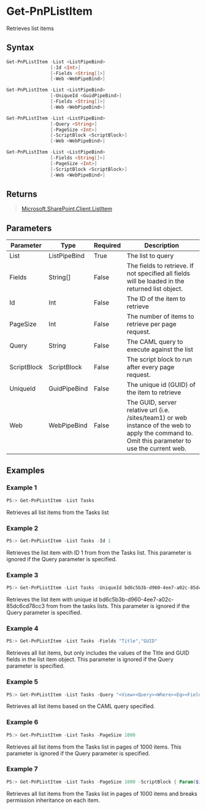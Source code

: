 # Get-PnPListItem
Retrieves list items
## Syntax
```powershell
Get-PnPListItem -List <ListPipeBind>
                [-Id <Int>]
                [-Fields <String[]>]
                [-Web <WebPipeBind>]
```


```powershell
Get-PnPListItem -List <ListPipeBind>
                [-UniqueId <GuidPipeBind>]
                [-Fields <String[]>]
                [-Web <WebPipeBind>]
```


```powershell
Get-PnPListItem -List <ListPipeBind>
                [-Query <String>]
                [-PageSize <Int>]
                [-ScriptBlock <ScriptBlock>]
                [-Web <WebPipeBind>]
```


```powershell
Get-PnPListItem -List <ListPipeBind>
                [-Fields <String[]>]
                [-PageSize <Int>]
                [-ScriptBlock <ScriptBlock>]
                [-Web <WebPipeBind>]
```


## Returns
>[Microsoft.SharePoint.Client.ListItem](https://msdn.microsoft.com/en-us/library/microsoft.sharepoint.client.listitem.aspx)

## Parameters
Parameter|Type|Required|Description
---------|----|--------|-----------
|List|ListPipeBind|True|The list to query|
|Fields|String[]|False|The fields to retrieve. If not specified all fields will be loaded in the returned list object.|
|Id|Int|False|The ID of the item to retrieve|
|PageSize|Int|False|The number of items to retrieve per page request.|
|Query|String|False|The CAML query to execute against the list|
|ScriptBlock|ScriptBlock|False|The script block to run after every page request.|
|UniqueId|GuidPipeBind|False|The unique id (GUID) of the item to retrieve|
|Web|WebPipeBind|False|The GUID, server relative url (i.e. /sites/team1) or web instance of the web to apply the command to. Omit this parameter to use the current web.|
## Examples

### Example 1
```powershell
PS:> Get-PnPListItem -List Tasks
```
Retrieves all list items from the Tasks list

### Example 2
```powershell
PS:> Get-PnPListItem -List Tasks -Id 1
```
Retrieves the list item with ID 1 from from the Tasks list. This parameter is ignored if the Query parameter is specified.

### Example 3
```powershell
PS:> Get-PnPListItem -List Tasks -UniqueId bd6c5b3b-d960-4ee7-a02c-85dc6cd78cc3
```
Retrieves the list item with unique id bd6c5b3b-d960-4ee7-a02c-85dc6cd78cc3 from from the tasks lists. This parameter is ignored if the Query parameter is specified.

### Example 4
```powershell
PS:> Get-PnPListItem -List Tasks -Fields "Title","GUID"
```
Retrieves all list items, but only includes the values of the Title and GUID fields in the list item object. This parameter is ignored if the Query parameter is specified.

### Example 5
```powershell
PS:> Get-PnPListItem -List Tasks -Query "<View><Query><Where><Eq><FieldRef Name='GUID'/><Value Type='Guid'>bd6c5b3b-d960-4ee7-a02c-85dc6cd78cc3</Value></Eq></Where></Query></View>"
```
Retrieves all list items based on the CAML query specified.

### Example 6
```powershell
PS:> Get-PnPListItem -List Tasks -PageSize 1000
```
Retrieves all list items from the Tasks list in pages of 1000 items. This parameter is ignored if the Query parameter is specified.

### Example 7
```powershell
PS:> Get-PnPListItem -List Tasks -PageSize 1000 -ScriptBlock { Param($items) $items.Context.ExecuteQuery() } | % { $_.BreakRoleInheritance($true, $true) }
```
Retrieves all list items from the Tasks list in pages of 1000 items and breaks permission inheritance on each item.
